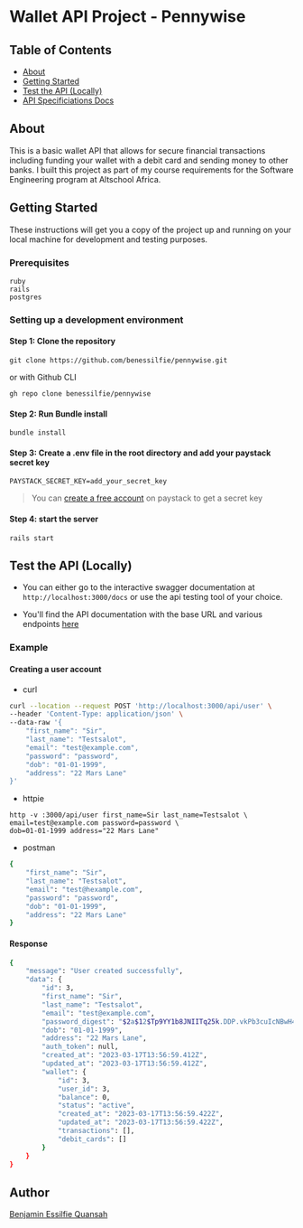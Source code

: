 # Wallet API Project - Pennywise

## Table of Contents

- [About](#about)
- [Getting Started](#getting_started)
- [Test the API (Locally)](#test_the_API)
- [API Specificiations Docs](./docs/api_specifications.md)

## About <a name = "about"></a>

This is a basic wallet API that allows for secure financial transactions including funding your wallet with a debit card and sending money to other banks. I built this project as part of my course requirements for the Software Engineering program at Altschool Africa.

## Getting Started <a name = "getting_started"></a>

These instructions will get you a copy of the project up and running on your local machine for development and testing purposes.

### Prerequisites

```
ruby
rails
postgres
```

### Setting up a development environment

#### Step 1: Clone the repository

```
git clone https://github.com/benessilfie/pennywise.git
```

or with Github CLI

```
gh repo clone benessilfie/pennywise
```

#### Step 2: Run Bundle install

```
bundle install
```

#### Step 3: Create a .env file in the root directory and add your paystack secret key

```
PAYSTACK_SECRET_KEY=add_your_secret_key
```

> You can [create a free account](https://dashboard.paystack.com/#/signup?_id=null) on paystack to get a secret key

#### Step 4: start the server

```
rails start
```

## Test the API (Locally) <a name = "test_the_API"></a>

- You can either go to the interactive swagger documentation at `http://localhost:3000/docs` or use the api testing tool of your choice.

- You'll find the API documentation with the base URL and various endpoints [here](./docs/api_specifications.md)

### Example

#### Creating a user account

- curl

```bash
curl --location --request POST 'http://localhost:3000/api/user' \
--header 'Content-Type: application/json' \
--data-raw '{
    "first_name": "Sir",
    "last_name": "Testsalot",
    "email": "test@example.com",
    "password": "password",
    "dob": "01-01-1999",
    "address": "22 Mars Lane"
}'
```

- httpie

```
http -v :3000/api/user first_name=Sir last_name=Testsalot \
email=test@example.com password=password \
dob=01-01-1999 address="22 Mars Lane"
```

- postman

```bash
{
    "first_name": "Sir",
    "last_name": "Testsalot",
    "email": "test@hexample.com",
    "password": "password",
    "dob": "01-01-1999",
    "address": "22 Mars Lane"
}
```

#### Response

```bash
{
    "message": "User created successfully",
    "data": {
        "id": 3,
        "first_name": "Sir",
        "last_name": "Testsalot",
        "email": "test@example.com",
        "password_digest": "$2a$12$Tp9YY1b8JNIITq25k.DDP.vkPb3cuIcNBwH4QK5XeD3ntoUdpMmlS",
        "dob": "01-01-1999",
        "address": "22 Mars Lane",
        "auth_token": null,
        "created_at": "2023-03-17T13:56:59.412Z",
        "updated_at": "2023-03-17T13:56:59.412Z",
        "wallet": {
            "id": 3,
            "user_id": 3,
            "balance": 0,
            "status": "active",
            "created_at": "2023-03-17T13:56:59.422Z",
            "updated_at": "2023-03-17T13:56:59.422Z",
            "transactions": [],
            "debit_cards": []
        }
    }
}
```

## Author

[Benjamin Essilfie Quansah](https://www.linkedin.com/in/benessilfie/)
